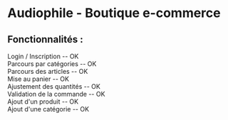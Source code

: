 # Audiophile - Boutique e-commerce

## Fonctionnalités :

Login / Inscription -- OK \
Parcours par catégories -- OK \
Parcours des articles -- OK \
Mise au panier -- OK \
Ajustement des quantités -- OK \
Validation de la commande -- OK \
Ajout d'un produit -- OK \
Ajout d'une catégorie -- OK 
